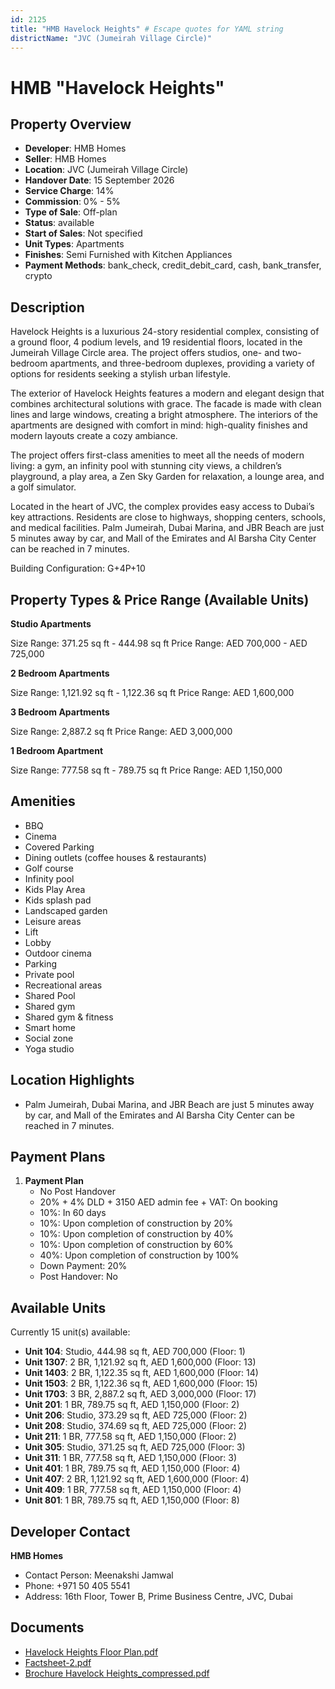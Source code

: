 ```yaml
---
id: 2125
title: "HMB Havelock Heights" # Escape quotes for YAML string
districtName: "JVC (Jumeirah Village Circle)"
---
```


# HMB "Havelock Heights"

## Property Overview
- **Developer**: HMB Homes
- **Seller**: HMB Homes
- **Location**: JVC (Jumeirah Village Circle)
- **Handover Date**: 15 September 2026
- **Service Charge**: 14%
- **Commission**: 0% - 5%
- **Type of Sale**: Off-plan
- **Status**: available
- **Start of Sales**: Not specified
- **Unit Types**: Apartments
- **Finishes**: Semi Furnished with Kitchen Appliances
- **Payment Methods**: bank_check, credit_debit_card, cash, bank_transfer, crypto

## Description
Havelock Heights is a luxurious 24-story residential complex, consisting of a ground floor, 4 podium levels, and 19 residential floors, located in the Jumeirah Village Circle area. The project offers studios, one- and two-bedroom apartments, and three-bedroom duplexes, providing a variety of options for residents seeking a stylish urban lifestyle.

The exterior of Havelock Heights features a modern and elegant design that combines architectural solutions with grace. The facade is made with clean lines and large windows, creating a bright atmosphere. The interiors of the apartments are designed with comfort in mind: high-quality finishes and modern layouts create a cozy ambiance.

The project offers first-class amenities to meet all the needs of modern living: a gym, an infinity pool with stunning city views, a children’s playground, a play area, a Zen Sky Garden for relaxation, a lounge area, and a golf simulator.

Located in the heart of JVC, the complex provides easy access to Dubai’s key attractions. Residents are close to highways, shopping centers, schools, and medical facilities. Palm Jumeirah, Dubai Marina, and JBR Beach are just 5 minutes away by car, and Mall of the Emirates and Al Barsha City Center can be reached in 7 minutes.

Building Configuration: G+4P+10

## Property Types & Price Range (Available Units)
**Studio Apartments**

Size Range: 371.25 sq ft - 444.98 sq ft
Price Range: AED 700,000 - AED 725,000

**2 Bedroom Apartments**

Size Range: 1,121.92 sq ft - 1,122.36 sq ft
Price Range: AED 1,600,000

**3 Bedroom Apartments**

Size Range: 2,887.2 sq ft
Price Range: AED 3,000,000

**1 Bedroom Apartment**

Size Range: 777.58 sq ft - 789.75 sq ft
Price Range: AED 1,150,000

## Amenities
- BBQ
- Cinema
- Covered Parking
- Dining outlets  (coffee houses & restaurants)
- Golf course
- Infinity pool
- Kids Play Area
- Kids splash pad
- Landscaped garden
- Leisure areas
- Lift
- Lobby
- Outdoor cinema
- Parking
- Private pool
- Recreational areas
- Shared Pool
- Shared gym
- Shared gym & fitness
- Smart home
- Social zone
- Yoga studio

## Location Highlights
- Palm Jumeirah, Dubai Marina, and JBR Beach are just 5 minutes away by car, and Mall of the Emirates and Al Barsha City Center can be reached in 7 minutes.

## Payment Plans
1. **Payment Plan**
   - No Post Handover
   - 20% + 4% DLD + 3150 AED admin fee + VAT: On booking
   - 10%: In 60 days
   - 10%: Upon completion of construction by 20%
   - 10%: Upon completion of construction by 40%
   - 10%: Upon completion of construction by 60%
   - 40%: Upon completion of construction by 100%
   - Down Payment: 20%
   - Post Handover: No

## Available Units
Currently 15 unit(s) available:
- **Unit 104**: Studio, 444.98 sq ft, AED 700,000 (Floor: 1)
- **Unit 1307**: 2 BR, 1,121.92 sq ft, AED 1,600,000 (Floor: 13)
- **Unit 1403**: 2 BR, 1,122.35 sq ft, AED 1,600,000 (Floor: 14)
- **Unit 1503**: 2 BR, 1,122.36 sq ft, AED 1,600,000 (Floor: 15)
- **Unit 1703**: 3 BR, 2,887.2 sq ft, AED 3,000,000 (Floor: 17)
- **Unit 201**: 1 BR, 789.75 sq ft, AED 1,150,000 (Floor: 2)
- **Unit 206**: Studio, 373.29 sq ft, AED 725,000 (Floor: 2)
- **Unit 208**: Studio, 374.69 sq ft, AED 725,000 (Floor: 2)
- **Unit 211**: 1 BR, 777.58 sq ft, AED 1,150,000 (Floor: 2)
- **Unit 305**: Studio, 371.25 sq ft, AED 725,000 (Floor: 3)
- **Unit 311**: 1 BR, 777.58 sq ft, AED 1,150,000 (Floor: 3)
- **Unit 401**: 1 BR, 789.75 sq ft, AED 1,150,000 (Floor: 4)
- **Unit 407**: 2 BR, 1,121.92 sq ft, AED 1,600,000 (Floor: 4)
- **Unit 409**: 1 BR, 777.58 sq ft, AED 1,150,000 (Floor: 4)
- **Unit 801**: 1 BR, 789.75 sq ft, AED 1,150,000 (Floor: 8)

## Developer Contact
**HMB Homes**
- Contact Person: Meenakshi Jamwal
- Phone: +971 50 405 5541
- Address: 16th Floor, Tower B, Prime Business Centre, JVC, Dubai

## Documents
- [Havelock Heights Floor Plan.pdf](https://cdn.geniemap.net/2024/07/05/VY28IOc7AsURxsP19YvoLLVwkI9GqY7BtJQffYjb.pdf)
- [Factsheet-2.pdf](https://cdn.geniemap.net/2024/09/09/QThOyrcC8QmO9sMbpGSu4FAMsIl0mbxTgcT3mFow.pdf)
- [Brochure Havelock Heights_compressed.pdf](https://cdn.geniemap.net/2024/10/03/0LN1s5dmNtQNd6zq9mqJagDc91c4uNuGcIMTbKlI.pdf)

